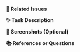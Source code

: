 **📌 Related Issues**
<!-- Please write the relevant issue number(s) (e.g., #000). To close an issue when this pull request is merged, write: closed #Issue_number -->
**✨ Task Description**
<!-- Please describe the task or feature implemented in this pull request -->
**📸 Screenshots (Optional)**
<!-- If the task involves UI/UX changes, please attach screenshots -->
**📚 References or Questions**
<!-- If you referred to any resources or have questions, please write them here -->
